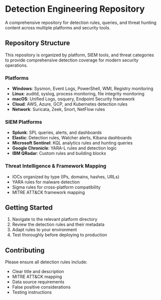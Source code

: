 # Detection Engineering Repository

A comprehensive repository for detection rules, queries, and threat hunting content across multiple platforms and security tools.

## Repository Structure

This repository is organized by platform, SIEM tools, and threat categories to provide comprehensive detection coverage for modern security operations.

### Platforms
- **Windows**: Sysmon, Event Logs, PowerShell, WMI, Registry monitoring
- **Linux**: auditd, syslog, process monitoring, file integrity monitoring
- **macOS**: Unified Logs, osquery, Endpoint Security framework
- **Cloud**: AWS, Azure, GCP, and Kubernetes detection rules
- **Network**: Suricata, Zeek, Snort, NetFlow rules

### SIEM Platforms
- **Splunk**: SPL queries, alerts, and dashboards
- **Elastic**: Detection rules, Watcher alerts, Kibana dashboards
- **Microsoft Sentinel**: KQL analytics rules and hunting queries
- **Google Chronicle**: YARA-L rules and detection logic
- **IBM QRadar**: Custom rules and building blocks

### Threat Intelligence & Framework Mapping
- IOCs organized by type (IPs, domains, hashes, URLs)
- YARA rules for malware detection
- Sigma rules for cross-platform compatibility
- MITRE ATT&CK framework mapping

## Getting Started

1. Navigate to the relevant platform directory
2. Review the detection rules and their metadata
3. Adapt rules to your environment
4. Test thoroughly before deploying to production

## Contributing

Please ensure all detection rules include:
- Clear title and description
- MITRE ATT&CK mapping
- Data source requirements
- False positive considerations
- Testing instructions
